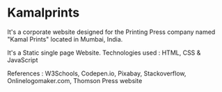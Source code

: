 # Kamalprints

It's a corporate website designed for the Printing Press company named "Kamal Prints" located in Mumbai, India. 

It's a Static single page Website.
Technologies used : HTML, CSS & JavaScript

References : W3Schools, Codepen.io, Pixabay, Stackoverflow, Onlinelogomaker.com, Thomson Press website
